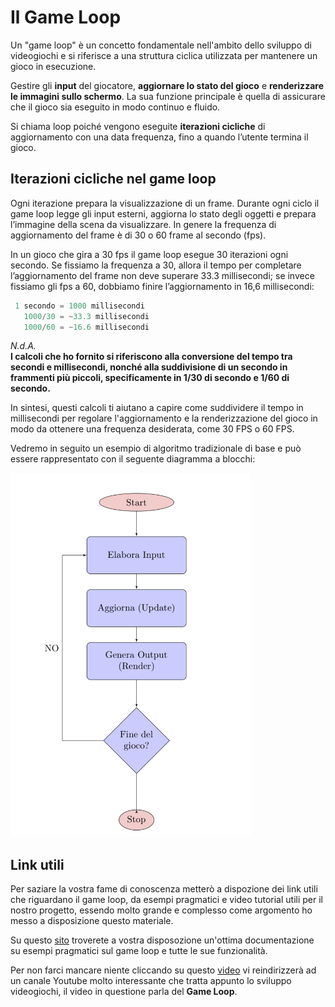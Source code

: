 # Il Game Loop
Un "game loop" è un concetto fondamentale nell'ambito dello sviluppo di videogiochi e si riferisce a una struttura ciclica utilizzata per mantenere un gioco in esecuzione.

Gestire gli **input** del giocatore, **aggiornare lo stato del gioco** e **renderizzare le immagini sullo schermo**. La sua funzione principale è quella di assicurare che il gioco sia eseguito in modo continuo e fluido.

Si chiama loop poiché vengono eseguite **iterazioni cicliche** di aggiornamento con una data frequenza, fino a quando l’utente termina il gioco. 

## Iterazioni cicliche nel game loop
Ogni iterazione prepara la visualizzazione di un frame. 
Durante ogni ciclo il game loop legge gli input esterni, aggiorna lo stato degli oggetti e prepara l’immagine della scena da visualizzare.
In genere la frequenza di aggiornamento del frame è di 30 o 60 frame al secondo (fps). 

In un gioco che gira a 30 fps il game loop esegue 30 iterazioni ogni secondo. Se fissiamo la frequenza a 30, allora il tempo per completare l’aggiornamento del frame non deve superare 33.3 millisecondi; se invece fissiamo gli fps a 60, dobbiamo finire l’aggiornamento in 16,6 millisecondi:

```Java
 1 secondo = 1000 millisecondi
   1000/30 = ~33.3 millisecondi
   1000/60 = ~16.6 millisecondi
```

*N.d.A.* \
**I calcoli che ho fornito si riferiscono alla conversione del tempo tra secondi e millisecondi, nonché alla suddivisione di un secondo in frammenti più piccoli, specificamente in 1/30 di secondo e 1/60 di secondo.**

In sintesi, questi calcoli ti aiutano a capire come suddividere il tempo in millisecondi per regolare l'aggiornamento e la renderizzazione del gioco in modo da ottenere una frequenza desiderata, come 30 FPS o 60 FPS.

Vedremo in seguito un esempio di algoritmo tradizionale di base e può essere rappresentato con il seguente diagramma a blocchi:

![img.png](img.png)

## Link utili
Per saziare la vostra fame di conoscenza metterò a dispozione dei link utili che riguardano il game loop, da esempi pragmatici e video tutorial utili per il nostro progetto, essendo molto grande e complesso come argomento ho messo a disposizione questo materiale.

Su questo [sito](https://java-design-patterns.com/patterns/game-loop/) troverete a vostra disposozione un'ottima documentazione su esempi pragmatici sul game loop e tutte le sue funzionalità.

Per non farci mancare niente cliccando su questo [video](https://youtu.be/fgxHNPb-7as?si=m8J17VwvtGQr7Y9-) vi reindirizzerà ad un canale Youtube molto interessante che tratta appunto lo sviluppo videogiochi, il video in questione parla del **Game Loop**.




